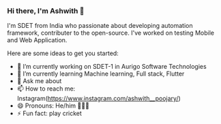 ### Hi there, I'm Ashwith 👋


I'm SDET from India who passionate about developing automation framework, contributer to the open-source. I've worked on testing Mobile and Web Application.

Here are some ideas to get you started:

- 🔭 I’m currently working on SDET-1 in Aurigo Software Technologies 
- 🌱 I’m currently learning Machine learning, Full stack, Flutter
- 💬 Ask me about 
- 📫 How to reach me: Instagram(https://www.instagram.com/ashwith__poojary/) 
- 😄 Pronouns:  He/him 👨🏽‍💻
- ⚡ Fun fact: play cricket

